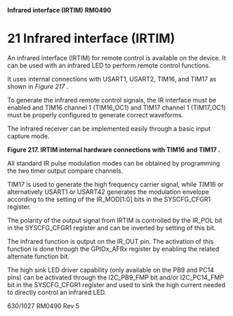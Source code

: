 **Infrared interface (IRTIM)** **RM0490**

# **21 Infrared interface (IRTIM)**


An infrared interface (IRTIM) for remote control is available on the device. It can be used
with an infrared LED to perform remote control functions.


It uses internal connections with USART1, USART2, TIM16, and TIM17 as shown in
_Figure 217_ .


To generate the infrared remote control signals, the IR interface must be enabled and TIM16
channel 1 (TIM16_OC1) and TIM17 channel 1 (TIM17_OC1) must be properly configured to
generate correct waveforms.


The infrared receiver can be implemented easily through a basic input capture mode.


**Figure 217. IRTIM internal hardware connections with TIM16 and TIM17  .**









All standard IR pulse modulation modes can be obtained by programming the two timer
output compare channels.


TIM17 is used to generate the high frequency carrier signal, while TIM16 or alternatively
USART1 or USART42 generates the modulation envelope according to the setting of the
IR_MOD[1:0] bits in the SYSCFG_CFGR1 register.


The polarity of the output signal from IRTIM is controlled by the IR_POL bit in the
SYSCFG_CFGR1 register and can be inverted by setting of this bit.


The infrared function is output on the IR_OUT pin. The activation of this function is done
through the GPIOx_AFRx register by enabling the related alternate function bit.


The high sink LED driver capability (only available on the PB9 and PC14 pins) can be
activated through the I2C_PB9_FMP bit and/or I2C_PC14_FMP bit in the SYSCFG_CFGR1
register and used to sink the high current needed to directly control an infrared LED.


630/1027 RM0490 Rev 5


